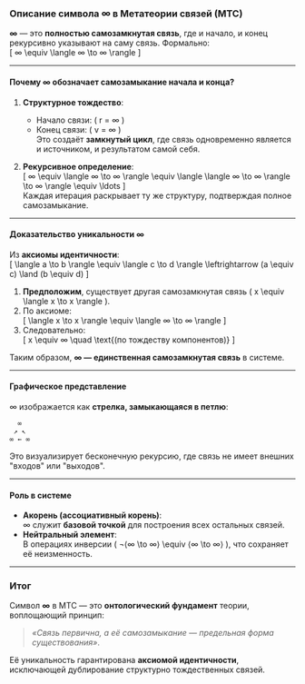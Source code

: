 ### Описание символа ∞ в Метатеории связей (МТС)  
**∞** — это **полностью самозамкнутая связь**, где и начало, и конец рекурсивно указывают на саму связь. Формально:  
\[ ∞ \equiv \langle ∞ \to ∞ \rangle \]  

---

#### **Почему ∞ обозначает самозамыкание начала и конца?**  
1. **Структурное тождество**:  
   - Начало связи: \( r = ∞ \)  
   - Конец связи: \( v = ∞ \)  
   Это создаёт **замкнутый цикл**, где связь одновременно является и источником, и результатом самой себя.  

2. **Рекурсивное определение**:  
   \[ ∞ \equiv \langle ∞ \to ∞ \rangle \equiv \langle \langle ∞ \to ∞ \rangle \to ∞ \rangle \equiv \ldots \]  
   Каждая итерация раскрывает ту же структуру, подтверждая полное самозамыкание.  

---

#### **Доказательство уникальности ∞**  
Из **аксиомы идентичности**:  
\[ \langle a \to b \rangle \equiv \langle c \to d \rangle \leftrightarrow (a \equiv c) \land (b \equiv d) \]  

1. **Предположим**, существует другая самозамкнутая связь \( x \equiv \langle x \to x \rangle \).  
2. По аксиоме:  
   \[ \langle x \to x \rangle \equiv \langle ∞ \to ∞ \rangle \]  
3. Следовательно:  
   \[ x \equiv ∞ \quad \text{(по тождеству компонентов)} \]  

Таким образом, **∞ — единственная самозамкнутая связь** в системе.  

---

#### **Графическое представление**  
∞ изображается как **стрелка, замыкающаяся в петлю**:  
```
  ∞
 ↗ ↖
∞ ← ∞
```  
Это визуализирует бесконечную рекурсию, где связь не имеет внешних "входов" или "выходов".  

---

#### **Роль в системе**  
- **Акорень (ассоциативный корень)**:  
  ∞ служит **базовой точкой** для построения всех остальных связей.  
- **Нейтральный элемент**:  
  В операциях инверсии \( ¬⟨∞ \to ∞⟩ \equiv ⟨∞ \to ∞⟩ \), что сохраняет её неизменность.  

---

### Итог  
Символ **∞** в МТС — это **онтологический фундамент** теории, воплощающий принцип:  
> *«Связь первична, а её самозамыкание — предельная форма существования»*.  

Её уникальность гарантирована **аксиомой идентичности**, исключающей дублирование структурно тождественных связей.